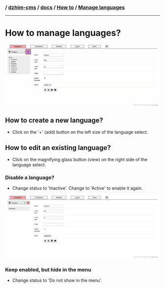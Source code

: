 ### / [dzhim-cms](./../../../) / [docs](./../../) / [How to](./../) / [Manage languages](./)

-----------------------------------------------------------------------------------

# How to manage languages?

![image](settings.png)

## How to create a new language?

* Click on the '+' (add) button on the left size of the language select.

## How to edit an existing language?

* Click on the magnifying glass button (view) on the right side of the language select.

### Disable a language?

* Change status to 'Inactive'. Change to 'Active' to enable it again.

![image](inactive.png)

### Keep enabled, but hide in the menu

* Change status to 'Do not show in the menu'.

